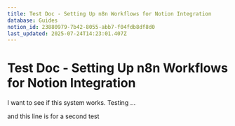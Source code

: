 ```yaml
---
title: Test Doc - Setting Up n8n Workflows for Notion Integration
database: Guides
notion_id: 23880979-7b42-8055-abb7-f04fdb8df8d0
last_updated: 2025-07-24T14:23:01.407Z
---
```


# Test Doc - Setting Up n8n Workflows for Notion Integration


I want to see if this system works. Testing …


and this line is for a second test

